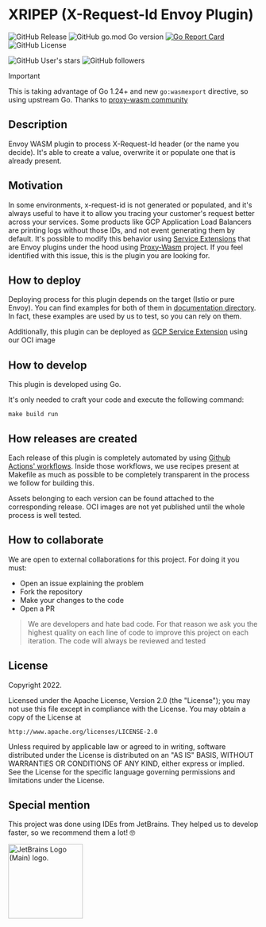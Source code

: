 # XRIPEP (X-Request-Id Envoy Plugin)

![GitHub Release](https://img.shields.io/github/v/release/achetronic/tnep)
![GitHub go.mod Go version](https://img.shields.io/github/go-mod/go-version/achetronic/tnep)
[![Go Report Card](https://goreportcard.com/badge/github.com/achetronic/tnep)](https://goreportcard.com/report/github.com/achetronic/tnep)
![GitHub License](https://img.shields.io/github/license/achetronic/tnep)

![GitHub User's stars](https://img.shields.io/github/stars/achetronic?label=Achetronic%20Stars)
![GitHub followers](https://img.shields.io/github/followers/achetronic?label=Achetronic%20Followers)

> [!IMPORTANT]  
> This is taking advantage of Go 1.24+ and new `go:wasmexport` directive, so using upstream Go.
> Thanks to [proxy-wasm community](https://github.com/proxy-wasm/proxy-wasm-go-sdk/tree/main)

## Description

Envoy WASM plugin to process X-Request-Id header (or the name you decide).
It's able to create a value, overwrite it or populate one that is already present.

## Motivation

In some environments, x-request-id is not generated or populated, and it's always useful to have it to allow you tracing
your customer's request better across your services. Some products like GCP Application Load Balancers are printing logs
without those IDs, and not event generating them by default. It's possible to modify this behavior using [Service Extensions](https://cloud.google.com/service-extensions/docs/overview)
that are Envoy plugins under the hood using [Proxy-Wasm](https://github.com/proxy-wasm) project. If you feel identified with this issue, this is the
plugin you are looking for.

## How to deploy

Deploying process for this plugin depends on the target (Istio or pure Envoy). You can find examples for both of them
in [documentation directory](./docs/samples). In fact, these examples are used by us to test, so you can rely on them.

Additionally, this plugin can be deployed as [GCP Service Extension](https://cloud.google.com/service-extensions/docs/overview) using
our OCI image

## How to develop

This plugin is developed using Go.

It's only needed to craft your code and execute the following command:

```console
make build run
```

## How releases are created

Each release of this plugin is completely automated by using [Github Actions' workflows](./github). 
Inside those workflows, we use recipes present at Makefile as much as possible to be completely transparent 
in the process we follow for building this.

Assets belonging to each version can be found attached to the corresponding release. OCI images are not yet published
until the whole process is well tested.


## How to collaborate

We are open to external collaborations for this project. For doing it you must:
- Open an issue explaining the problem
- Fork the repository 
- Make your changes to the code
- Open a PR 

> We are developers and hate bad code. For that reason we ask you the highest quality on each line of code to improve
> this project on each iteration. The code will always be reviewed and tested

## License

Copyright 2022.

Licensed under the Apache License, Version 2.0 (the "License");
you may not use this file except in compliance with the License.
You may obtain a copy of the License at

    http://www.apache.org/licenses/LICENSE-2.0

Unless required by applicable law or agreed to in writing, software
distributed under the License is distributed on an "AS IS" BASIS,
WITHOUT WARRANTIES OR CONDITIONS OF ANY KIND, either express or implied.
See the License for the specific language governing permissions and
limitations under the License.

## Special mention

This project was done using IDEs from JetBrains. They helped us to develop faster, so we recommend them a lot! 🤓

<img src="https://resources.jetbrains.com/storage/products/company/brand/logos/jb_beam.png" alt="JetBrains Logo (Main) logo." width="150">